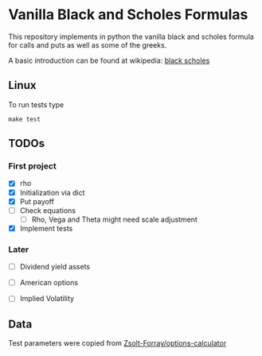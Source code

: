 # Vanilla Black and Scholes Formulas

This repository implements in python the vanilla black and scholes
formula for calls and puts as well as some of the greeks.

A basic introduction can be found at wikipedia: 
[black scholes](https://en.wikipedia.org/wiki/Black%E2%80%93Scholes_model) 

## Linux

To run tests type 

```console
make test
```

## TODOs

### First project
 - [x]  rho
 - [x]  Initialization via dict
 - [x]  Put payoff
 - [ ]  Check equations
    - [ ] Rho, Vega and Theta might need scale adjustment
 - [x]  Implement tests
 
### Later
 - [ ]  Dividend yield assets
 - [ ]  American options
 - [ ]  Implied Volatility 


## Data

Test parameters were copied from 
[Zsolt-Forray/options-calculator](https://github.com/Zsolt-Forray/options-calculator)
